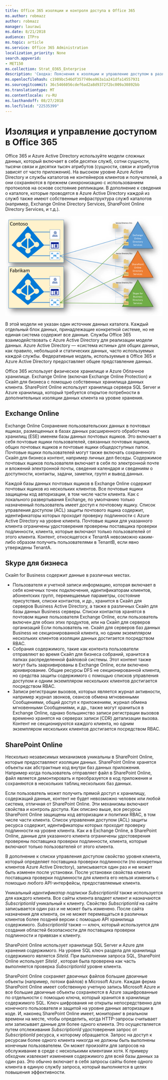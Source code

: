 ```yaml
---
title: Office 365 изоляции и контроля доступа в Office 365
ms.author: robmazz
author: robmazz
manager: laurawi
ms.date: 8/21/2018
audience: ITPro
ms.topic: article
ms.service: Office 365 Administration
localization_priority: None
search.appverid:
- MET150
ms.collection: Strat_O365_Enterprise
description: 'Сводка: Пояснения к изоляции и управление доступом в различных приложениях Office 365.'
ms.openlocfilehash: c1989bc546df357740ea963a1a241dfa14557931
ms.sourcegitcommit: 36c5466056cdef6ad2a8d9372f2bc009a30892bb
ms.translationtype: MT
ms.contentlocale: ru-RU
ms.lasthandoff: 08/27/2018
ms.locfileid: "22535399"
---
```

# <a name="isolation-and-access-control-in-office-365"></a>Изоляция и управление доступом в Office 365

Office 365 и Azure Active Directory используйте модели сложных данных, который включает в себя десятки служб, сотни сущности, тысячи связи и десятки тысяч атрибутов (сущности, связи и атрибутов зависят от часто приложения). На высоком уровне Azure Active Directory и службы каталогов не контейнеров клиентов и получателей, а они сохраняются в прежнем синхронизацию с использованием протоколов на основе состояние репликации. В дополнение к сведения о каталоге, которые проводятся в Azure Active Directory каждой из служб также имеют собственные инфраструктура служб каталогов (например, Exchange Online Directory Services, SharePoint Online Directory Services, и т.д.). 
 
![Синхронизация данных клиента Office 365](media/office-365-isolation-tenant-data-sync.png)

В этой модели не указан один источник данных каталога. Каждый отдельный блок данных, принадлежащие конкретной системе, но не единая система содержит все данные. Службы Office 365 взаимодействовать с Azure Active Directory для реализации модели данных. Azure Active Directory — «система истины» для общих данных, как правило, небольшой и статических данных, часто используемых каждой службы. Федеративные модель, используемые в Office 365 и Azure Active Directory предоставляет общее представление данных.

Office 365 использует физическое хранилище и Azure Облачное хранилище. Exchange Online (включая Exchange Online Protection) и Скайп для бизнеса с помощью собственных хранилища данных клиента. SharePoint Online использует хранилища сервера SQL Server и Azure хранилища, который требуется открытое потребности в дополнительных изоляции данных клиента на уровне хранения.

## <a name="exchange-online"></a>Exchange Online
Exchange Online Сохранение пользовательских данных в почтовых ящиках, размещенных в базах данных расширенного обработчика хранилищ (ESE) именем базы данных почтовых ящиков. Это включает в себя почтовые ящики пользователей, связанных почтовых ящиков, общих почтовых ящиков и почтовые ящики общедоступных папок. Почтовые ящики пользователей могут также включать сохраненного Скайп для бизнеса контент, например личных дел беседы. Содержимое почтовых ящиков пользователя включает в себя по электронной почте и вложений электронной почты, сведения календаря и сведениям о доступности, контакты, задачи, заметки, групп и вывод данных.

Каждой базы данных почтовых ящиков в Exchange Online содержит почтовых ящиков из нескольких клиентов. Все почтовые ящики защищены код авторизации, в том числе части клиента. Как с локального развертывания Exchange, по умолчанию только назначенный пользователь имеет доступ к почтовому ящику. Список управления доступом (ACL) защиты почтового ящика содержит, идентификаторы которых проходит проверку подлинности с Azure Active Directory на уровне клиента. Почтовые ящики для указанного клиента ограничены удостоверения проверены поставщика проверки подлинности, клиента, которые включают только пользователей от этого клиента. Контент, относящегося к TenantA невозможно каким-либо образом получить пользователями в TenantB, если явно утверждены TenantA.

## <a name="skype-for-business"></a>Skype для бизнеса
Скайп for Business содержит данные в различных местах.
- Пользователя и учетной записи информацию, которая включает в себя конечных точек подключения, идентификаторам клиентов, абонентских групп, перемещаемые параметры, состояние присутствия, списки контактов, и др., хранится в Скайп для серверов Business Active Directory, а также в различных Скайп для базы данных Business серверы. Списки контактов хранятся в почтовом ящике пользователя Exchange Online, если пользователь включен для обоих этих продуктов, или на Скайп для серверов организаций Если пользователь не. Скайп для серверов баз данных Business не секционированной клиента, но одним экземпляром нескольких клиентов изоляции данных достигается посредством RBAC.
- Собрания содержимого, такие как контента пользователи отправляют во время Скайп для бизнеса собраний, хранится в папках распределенной файловой системы. Этот контент также могут быть заархивированы в Exchange Online, если включено архивирование. Общие ресурсы DFS не секционированной клиента, но средства защиты содержимого с помощью списков управления доступом и одним экземпляром нескольких клиентов достигается посредством RBAC.
- Записи регистрации вызовов, которых является журнал активности, например журнал звонков, сеансов обмена мгновенными Сообщениями, общий доступ к приложениям, журнал обмена мгновенными Сообщениями, и др., также могут храниться в Exchange Online, однако большинство записи регистрации вызовов временно хранятся на серверах записи (CDR) детализации вызова. Контент не секционируются каждого клиента, но одним экземпляром нескольких клиентов достигается посредством RBAC.

## <a name="sharepoint-online"></a>SharePoint Online
Несколько независимых механизмов уникальны в SharePoint Online, которые предоставляют изоляции данных. SharePoint Online хранятся объекты как абстрактные код внутри баз данных приложения. Например когда пользователь отправляет файл в SharePoint Online, файл является демонтировать и преобразуется в код приложения и сохраняются в нескольких таблиц нескольких баз данных.

Если пользователь может получить прямой доступ к хранилищу, содержащий данные, контент не будет невозможно человек или любой система, отличная от SharePoint Online. Эти механизмы включают свойства и контроль доступа. Как описано выше, все ресурсы SharePoint Online защищены код авторизации и политики RBAC, в том числе части клиента. Список управления доступом (ACL) защиты ресурса содержит, идентификаторы которых проходит проверку подлинности на уровне клиента. Как и в Exchange Online, в SharePoint Online, данные для указанного клиента ограничены удостоверения проверены поставщика проверки подлинности, клиента, которые включают только пользователей от этого клиента.

В дополнение к списки управления доступом свойство уровня клиента, который определяет поставщика проверки подлинности (по конкретных клиентов Azure Active Directory), записывается один раз и не может быть изменен после установки. После установки свойства клиента поставщика проверки подлинности для клиента его нельзя изменить с помощью любого API-интерфейсы, предоставляемые клиента.

Уникальный *идентификатор подписки SubscriptionId* также используется для каждого клиента. Все сайты клиента владеет клиент и назначаются *SubscriptionId* уникальный к клиенту. Свойство *SubscriptionId* на сайте записывается один раз и не может быть изменено. После сайта назначения для клиента, он не может перемещаться в различных клиентов более поздней версии с помощью API хранилища содержимого. *SubscriptionId* также — ключ, который используется для создания областей безопасности для поставщика проверки подлинности и привязан к клиенту.

SharePoint Online использует хранилище SQL Server и Azure для хранения содержимого. На уровне SQL ключ раздела для хранилища содержимого является *SiteId*. При выполнении запроса SQL, SharePoint Online использует *SiteId* , которая была проверена как часть выполняется проверка *SubscriptionId* уровне клиента.

SharePoint Online сохраняет двоичных файлов большие двоичные объекты (например, потоки файлов) в Microsoft Azure. Каждая ферма SharePoint Online имеет собственную учетную запись Microsoft Azure и все большие двоичные объекты сохраняются в Azure зашифрованные по отдельности с помощью ключа, который хранится в хранилище содержимого SQL. Ключ шифрования не открыты непосредственно для конечного пользователя и защитой на уровне данных авторизации в коде. И, наконец SharePoint Online имеет, мониторинг в реальном времени на месте, чтобы определить, когда HTTP-запросы считывает или записывает данные для более одного клиента. Это осуществляется путем отслеживания *SubscriptionId* удостоверения запрос от *SubscriptionId* ресурса, к которому обращается. Запрос на доступ к ресурсам более одного клиента никогда не должны быть выполнены конечным пользователем. Он может произойти для запросов на обслуживание в среде с несколькими клиентами хотя. К примеру обходчик извлекает изменения содержимого для всей базы данных за один раз. Это обычно включает в себя запросы сайты более одного клиента в единую службу запроса, который выполняется в целях повышения эффективности.
